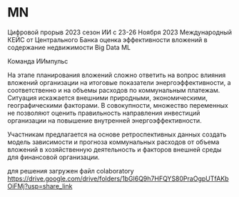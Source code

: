 # MN
Цифровой прорыв 2023 сезон ИИ
с 23-26 Ноября 2023
Международный
КЕЙС от Центрального Банка
оценка эффективности вложений в содержание недвижимости
Big Data ML

Команда ИИмпульс

На этапе планирования вложений сложно ответить на вопрос влияния вложений организации на итоговые показатели энергоэффективности, а соответственно и на объемы расходов по коммунальным платежам. Ситуация искажается внешними природными, экономическими, географическими факторами. В совокупности, множество переменных не позволяют оценить правильность направления инвестиций организации на повышение внутренней энергоэффективности.

Участникам предлагается на основе ретроспективных данных создать модель зависимости и прогноза коммунальных расходов от объема вложений в хозяйственную деятельность и факторов внешней среды для финансовой организации.

для решения загружен файл colaboratory
https://drive.google.com/drive/folders/1bGl6Q9h7HFQYS80PraOgpUTfAKbOiFMj?usp=share_link

